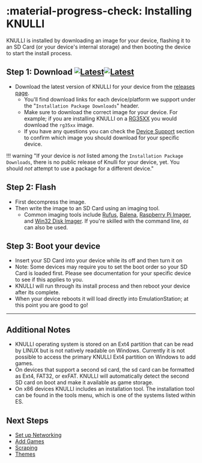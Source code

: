 # :material-progress-check: Installing KNULLI

KNULLI is installed by downloading an image for your device, flashing it to an SD Card (or your device's internal storage) and then booting the device to start the install process.

## Step 1: Download [![Latest](https://img.shields.io/github/release/knulli-cfw/distribution.svg?labelColor=111111&color=5998FF&label=Latest&style=flat#only-light)](https://github.com/knulli-cfw/distribution/releases/latest)[![Latest](https://img.shields.io/github/release/knulli-cfw/distribution.svg?labelColor=dddddd&color=5998FF&label=Latest&style=flat#only-dark)](https://github.com/knulli-cfw/distribution/releases/latest)

* Download the latest version of KNULLI for your device from the [releases page](https://github.com/knulli-cfw/distribution/releases/latest).
    * You'll find download links for each device/platform we support under the "`Installation Package Downloads`" header.
    * Make sure to download the correct image for your device.  For example; if you are installing KNULLI on a [RG35XX](../devices/anbernic/rg35xx.md) you would download the `rg35xx` image.
    * If you have any questions you can check the [Device Support](../devices/index.md) section to confirm which image you should download for your specific device.

!!! warning "If your device is *not* listed among the `Installation Package Downloads`, there is no public release of Knulli for your device, yet. You should *not* attempt to use a package for a different device."

## Step 2: Flash

* First decompress the image.
* Then write the image to an SD Card using an imaging tool.
    * Common imaging tools include [Rufus](https://rufus.ie/), [Balena](https://balena.io), [Raspberry Pi Imager](https://www.raspberrypi.com/software/), and [Win32 Disk Imager](https://sourceforge.net/projects/win32diskimager/).  If you're skilled with the command line, `dd` can also be used.

## Step 3: Boot your device

* Insert your SD Card into your device while its off and then turn it on
* Note: Some devices may require you to set the boot order so your SD Card is loaded first.  Please see documentation for your specific device to see if this applies to you.
* KNULLI will run through its install process and then reboot your device after its complete.
* When your device reboots it will load directly into EmulationStation; at this point you are good to go!

---

## Additional Notes

* KNULLI operating system is stored on an Ext4 partition that can be read by LINUX but is not natively readable on Windows. Currently it is not possible to access the primary KNULLI Ext4 partition on Windows to add games.
* On devices that support a second sd card, the sd card can be formatted as Ext4, FAT32, or exFAT. KNULLI will automatically detect the second SD card on boot and make it available as game storage.
* On x86 devices KNULLI includes an installation tool.  The installation tool can be found in the tools menu, which is one of the systems listed within ES.

## Next Steps

* [Set up Networking](../../configure/networking)
* [Add Games](../../play/add-games)
* [Scraping](../../play/scraping)
* [Themes](../../configure/themes)
